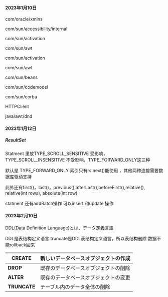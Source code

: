 #### 2023年1月10日

com/oracle/xmlns

com/sun/accessibility/internal

com/sun/activation

com/sun/awt

com/sun/activation

com/sun/awt

com/sun/beans

com/sun/codemodel

com/sun/corba

HTTPClient

java/awt/dnd

#### 2023年1月12日

##### ResultSet

Statment 里放TYPE_SCROLL_SENSITIVE 受影响，TYPE_SCROLL_INSENSITIVE 不受影响，TYPE_FORWARD_ONLY这三种

默认是 TYPE_FORWARD_ONLY  索引只有rs.next()能使用 ，其他两种连接需要数据库驱动支持

此外还有first()，last()，previous(),afterLast(),beforeFirst(),relative(), relative(int rows), absolute(int row)

statment 还有addBatch操作 可以insert 和update 操作

#### 2023年2月10日

DDL(Data Definition Language)とは、データ定義言語

DDL是表结构定义语言   truncate是DDL表结构定义语言，所以表结构删除 数据不能rollback回来

| **CREATE**   | 新しいデータベースオブジェクトの作成 |
| ------------ | ------------------------------------ |
| **DROP**     | 既存のデータベースオブジェクトの削除 |
| **ALTER**    | 既存のデータベースオブジェクトの変更 |
| **TRUNCATE** | テーブル内のデータ全体の削除         |

